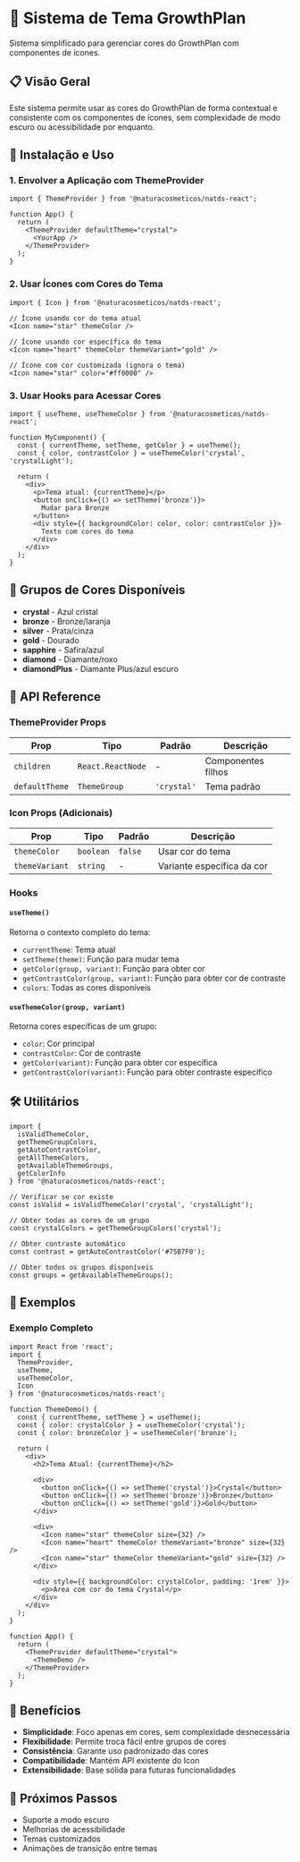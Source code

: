 # 🎨 Sistema de Tema GrowthPlan

Sistema simplificado para gerenciar cores do GrowthPlan com componentes de ícones.

## 📋 Visão Geral

Este sistema permite usar as cores do GrowthPlan de forma contextual e consistente com os componentes de ícones, sem complexidade de modo escuro ou acessibilidade por enquanto.

## 🚀 Instalação e Uso

### 1. Envolver a Aplicação com ThemeProvider

```tsx
import { ThemeProvider } from '@naturacosmeticos/natds-react';

function App() {
  return (
    <ThemeProvider defaultTheme="crystal">
      <YourApp />
    </ThemeProvider>
  );
}
```

### 2. Usar Ícones com Cores do Tema

```tsx
import { Icon } from '@naturacosmeticos/natds-react';

// Ícone usando cor do tema atual
<Icon name="star" themeColor />

// Ícone usando cor específica do tema
<Icon name="heart" themeColor themeVariant="gold" />

// Ícone com cor customizada (ignora o tema)
<Icon name="star" color="#ff0000" />
```

### 3. Usar Hooks para Acessar Cores

```tsx
import { useTheme, useThemeColor } from '@naturacosmeticos/natds-react';

function MyComponent() {
  const { currentTheme, setTheme, getColor } = useTheme();
  const { color, contrastColor } = useThemeColor('crystal', 'crystalLight');
  
  return (
    <div>
      <p>Tema atual: {currentTheme}</p>
      <button onClick={() => setTheme('bronze')}>
        Mudar para Bronze
      </button>
      <div style={{ backgroundColor: color, color: contrastColor }}>
        Texto com cores do tema
      </div>
    </div>
  );
}
```

## 🎨 Grupos de Cores Disponíveis

- **crystal** - Azul cristal
- **bronze** - Bronze/laranja
- **silver** - Prata/cinza
- **gold** - Dourado
- **sapphire** - Safira/azul
- **diamond** - Diamante/roxo
- **diamondPlus** - Diamante Plus/azul escuro

## 🔧 API Reference

### ThemeProvider Props

| Prop | Tipo | Padrão | Descrição |
|------|------|--------|-----------|
| `children` | `React.ReactNode` | - | Componentes filhos |
| `defaultTheme` | `ThemeGroup` | `'crystal'` | Tema padrão |

### Icon Props (Adicionais)

| Prop | Tipo | Padrão | Descrição |
|------|------|--------|-----------|
| `themeColor` | `boolean` | `false` | Usar cor do tema |
| `themeVariant` | `string` | - | Variante específica da cor |

### Hooks

#### `useTheme()`
Retorna o contexto completo do tema:
- `currentTheme`: Tema atual
- `setTheme(theme)`: Função para mudar tema
- `getColor(group, variant)`: Função para obter cor
- `getContrastColor(group, variant)`: Função para obter cor de contraste
- `colors`: Todas as cores disponíveis

#### `useThemeColor(group, variant)`
Retorna cores específicas de um grupo:
- `color`: Cor principal
- `contrastColor`: Cor de contraste
- `getColor(variant)`: Função para obter cor específica
- `getContrastColor(variant)`: Função para obter contraste específico

## 🛠️ Utilitários

```tsx
import { 
  isValidThemeColor, 
  getThemeGroupColors, 
  getAutoContrastColor,
  getAllThemeColors,
  getAvailableThemeGroups,
  getColorInfo 
} from '@naturacosmeticos/natds-react';

// Verificar se cor existe
const isValid = isValidThemeColor('crystal', 'crystalLight');

// Obter todas as cores de um grupo
const crystalColors = getThemeGroupColors('crystal');

// Obter contraste automático
const contrast = getAutoContrastColor('#75B7F0');

// Obter todos os grupos disponíveis
const groups = getAvailableThemeGroups();
```

## 📝 Exemplos

### Exemplo Completo

```tsx
import React from 'react';
import { 
  ThemeProvider, 
  useTheme, 
  useThemeColor, 
  Icon 
} from '@naturacosmeticos/natds-react';

function ThemeDemo() {
  const { currentTheme, setTheme } = useTheme();
  const { color: crystalColor } = useThemeColor('crystal');
  const { color: bronzeColor } = useThemeColor('bronze');

  return (
    <div>
      <h2>Tema Atual: {currentTheme}</h2>
      
      <div>
        <button onClick={() => setTheme('crystal')}>Crystal</button>
        <button onClick={() => setTheme('bronze')}>Bronze</button>
        <button onClick={() => setTheme('gold')}>Gold</button>
      </div>

      <div>
        <Icon name="star" themeColor size={32} />
        <Icon name="heart" themeColor themeVariant="bronze" size={32} />
        <Icon name="star" themeColor themeVariant="gold" size={32} />
      </div>

      <div style={{ backgroundColor: crystalColor, padding: '1rem' }}>
        <p>Área com cor do tema Crystal</p>
      </div>
    </div>
  );
}

function App() {
  return (
    <ThemeProvider defaultTheme="crystal">
      <ThemeDemo />
    </ThemeProvider>
  );
}
```

## 🎯 Benefícios

- **Simplicidade**: Foco apenas em cores, sem complexidade desnecessária
- **Flexibilidade**: Permite troca fácil entre grupos de cores
- **Consistência**: Garante uso padronizado das cores
- **Compatibilidade**: Mantém API existente do Icon
- **Extensibilidade**: Base sólida para futuras funcionalidades

## 🔮 Próximos Passos

- Suporte a modo escuro
- Melhorias de acessibilidade
- Temas customizados
- Animações de transição entre temas
